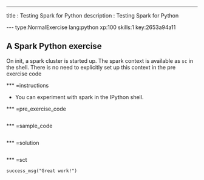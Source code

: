 ---
title       : Testing Spark for Python
description : Testing Spark for Python

--- type:NormalExercise lang:python xp:100 skills:1 key:2653a94a11
## A Spark Python exercise

On init, a spark cluster is started up. The spark context is available as `sc` in the shell.
There is no need to explicitly set up this context in the pre exercise code

*** =instructions
- You can experiment with spark in the IPython shell.

*** =pre_exercise_code
```{python}
```

*** =sample_code
```{python}
```

*** =solution
```{python}
```

*** =sct
```{python}
success_msg("Great work!")
```

